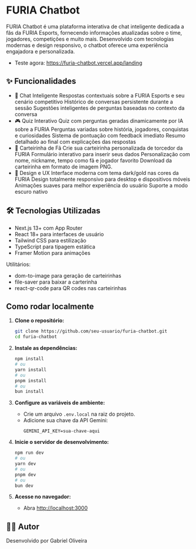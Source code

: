 # FURIA Chatbot

FURIA Chatbot é uma plataforma interativa de chat inteligente dedicada a fãs da FURIA Esports, fornecendo informações atualizadas sobre o time, jogadores, competições e muito mais.
Desenvolvido com tecnologias modernas e design responsivo, o chatbot oferece uma experiência engajadora e personalizada.

- Teste agora: https://furia-chatbot.vercel.app/landing

## ✨ Funcionalidades

- 🤖 Chat Inteligente
Respostas contextuais sobre a FURIA Esports e seu cenário competitivo
Histórico de conversas persistente durante a sessão
Sugestões inteligentes de perguntas baseadas no contexto da conversa
- 🎮 Quiz Interativo
Quiz com perguntas geradas dinamicamente por IA sobre a FURIA
Perguntas variadas sobre história, jogadores, conquistas e curiosidades
Sistema de pontuação com feedback imediato
Resumo detalhado ao final com explicações das respostas
- 🎫 Carteirinha de Fã
Crie sua carteirinha personalizada de torcedor da FURIA
Formulário interativo para inserir seus dados
Personalização com nome, nickname, tempo como fã e jogador favorito
Download da carteirinha em formato de imagem PNG.
- 🎨 Design e UX
Interface moderna com tema dark/gold nas cores da FURIA
Design totalmente responsivo para desktop e dispositivos móveis
Animações suaves para melhor experiência do usuário
Suporte a modo escuro nativo

## 🛠️ Tecnologias Utilizadas

- Next.js 13+ com App Router
- React 18+ para interfaces de usuário
- Tailwind CSS para estilização
- TypeScript para tipagem estática
- Framer Motion para animações

Utilitários:

- dom-to-image para geração de carteirinhas
- file-saver para baixar a carterinha
- react-qr-code para QR codes nas carteirinhas


## Como rodar localmente

1. **Clone o repositório:**

   ```bash
   git clone https://github.com/seu-usuario/furia-chatbot.git
   cd furia-chatbot
   ```

2. **Instale as dependências:**

   ```bash
   npm install
   # ou
   yarn install
   # ou
   pnpm install
   # ou
   bun install
   ```

3. **Configure as variáveis de ambiente:**

   - Crie um arquivo `.env.local` na raiz do projeto.
   - Adicione sua chave da API Gemini:
     ```
     GEMINI_API_KEY=sua-chave-aqui
     ```

4. **Inicie o servidor de desenvolvimento:**

   ```bash
   npm run dev
   # ou
   yarn dev
   # ou
   pnpm dev
   # ou
   bun dev
   ```

5. **Acesse no navegador:**
   - Abra [http://localhost:3000](http://localhost:3000)

## 👨‍💻 Autor
Desenvolvido por Gabriel Oliveira


